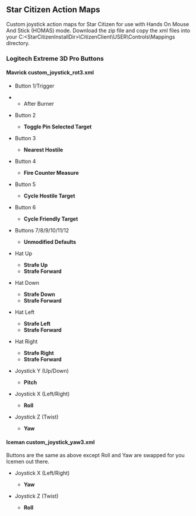 ## Star Citizen Action Maps
Custom joystick action maps for Star Citizen for use with Hands On Mouse And Stick (HOMAS) mode.
Download the zip file and copy the xml files into your C:\<StarCitizenInstallDir>\CitizenClient\USER\Controls\Mappings directory.

### Logitech Extreme 3D Pro Buttons

#### Mavrick custom_joystick_rot3.xml 
+ Button 1/Trigger
+ + After Burner

+ Button 2
  + __Toggle Pin Selected Target__

+ Button 3
  + __Nearest Hostile__

+ Button 4
  + __Fire Counter Measure__

+ Button 5
  + __Cycle Hostile Target__

+ Button 6
  + __Cycle Friendly Target__

+ Buttons 7/8/9/10/11/12
  + __Unmodified Defaults__

+ Hat Up
  + __Strafe Up__
  + __Strafe Forward__

+ Hat Down
  + __Strafe Down__
  + __Strafe Forward__
 
+ Hat Left
  + __Strafe Left__
  + __Strafe Forward__
 
+ Hat Right
  + __Strafe Right__
  + __Strafe Forward__
 
+ Joystick Y (Up/Down)
  + __Pitch__

+ Joystick X (Left/Right)
  + __Roll__

+ Joystick Z (Twist)
  + __Yaw__
 
#### Iceman custom_joystick_yaw3.xml 
Buttons are the same as above except Roll and Yaw are swapped for you Icemen out there.

+ Joystick X (Left/Right)
  + __Yaw__

+ Joystick Z (Twist)
  + __Roll__


